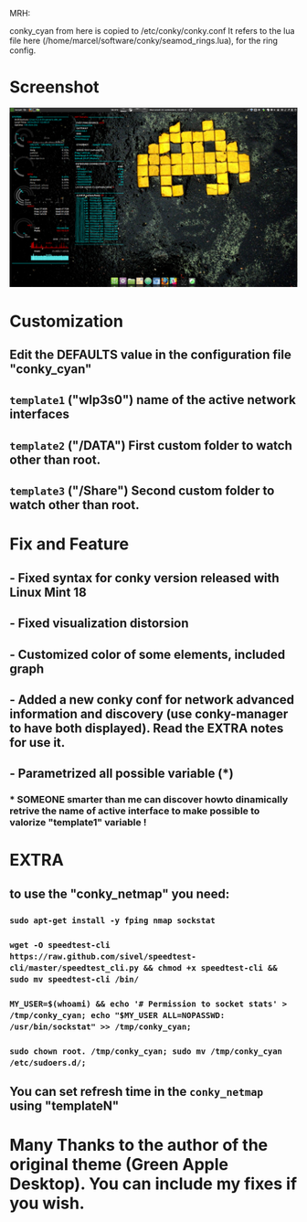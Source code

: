 MRH:

conky_cyan from here is copied to /etc/conky/conky.conf
It refers to the lua file here (/home/marcel/software/conky/seamod_rings.lua), for the ring config. 


# Screenshot
![screenshot.png](./screenshot.png)

# Customization

## Edit the DEFAULTS value in the configuration file "conky_cyan"
## ```template1``` ("wlp3s0") name of the active network interfaces
## ```template2``` ("/DATA") First custom folder to watch other than root.
## ```template3``` ("/Share") Second custom folder to watch other than root.

# Fix and Feature 

## - Fixed syntax for conky version released with Linux Mint 18
## - Fixed visualization distorsion
## - Customized color of some elements, included graph
## - Added a new conky conf for network advanced information and discovery (use conky-manager to have both displayed). Read the EXTRA notes for use it.
## - Parametrized all possible variable (*)
### * SOMEONE smarter than me can discover howto dinamically retrive the name of active interface to make possible to valorize "template1" variable !

# EXTRA
## to use the "conky_netmap" you need:
### ```sudo apt-get install -y fping nmap sockstat```
### ```wget -O speedtest-cli https://raw.github.com/sivel/speedtest-cli/master/speedtest_cli.py && chmod +x speedtest-cli && sudo mv speedtest-cli /bin/```
### ```MY_USER=$(whoami) && echo '# Permission to socket stats' > /tmp/conky_cyan; echo "$MY_USER ALL=NOPASSWD: /usr/bin/sockstat" >> /tmp/conky_cyan;```
### ```sudo chown root. /tmp/conky_cyan; sudo mv /tmp/conky_cyan /etc/sudoers.d/;```
## You can set refresh time in the ```conky_netmap``` using "templateN"

# Many Thanks to the author of the original theme (Green Apple Desktop). You can include my fixes if you wish.
